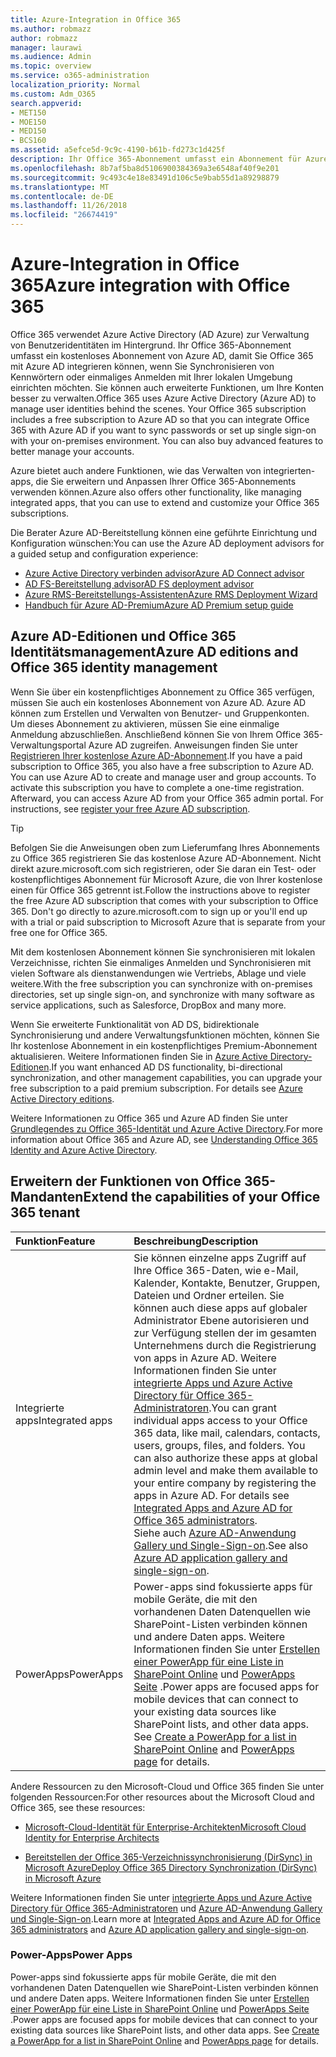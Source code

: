 ```yaml
---
title: Azure-Integration in Office 365
ms.author: robmazz
author: robmazz
manager: laurawi
ms.audience: Admin
ms.topic: overview
ms.service: o365-administration
localization_priority: Normal
ms.custom: Adm_O365
search.appverid:
- MET150
- MOE150
- MED150
- BCS160
ms.assetid: a5efce5d-9c9c-4190-b61b-fd273c1d425f
description: Ihr Office 365-Abonnement umfasst ein Abonnement für Azure Active Directory. Integrieren Sie Office 365 mit Azure AD, wenn Sie mit Ihrer lokalen Umgebung kennwortsynchronisierung oder einmaliges Anmelden möchten.
ms.openlocfilehash: 8b7af5ba8d5106900384369a3e6548af40f9e201
ms.sourcegitcommit: 9c493c4e18e83491d106c5e9bab55d1a89298879
ms.translationtype: MT
ms.contentlocale: de-DE
ms.lasthandoff: 11/26/2018
ms.locfileid: "26674419"
---
```

# <a name="azure-integration-with-office-365"></a><span data-ttu-id="081ef-104">Azure-Integration in Office 365</span><span class="sxs-lookup"><span data-stu-id="081ef-104">Azure integration with Office 365</span></span>

<span data-ttu-id="081ef-p102">Office 365 verwendet Azure Active Directory (AD Azure) zur Verwaltung von Benutzeridentitäten im Hintergrund. Ihr Office 365-Abonnement umfasst ein kostenloses Abonnement von Azure AD, damit Sie Office 365 mit Azure AD integrieren können, wenn Sie Synchronisieren von Kennwörtern oder einmaliges Anmelden mit Ihrer lokalen Umgebung einrichten möchten. Sie können auch erweiterte Funktionen, um Ihre Konten besser zu verwalten.</span><span class="sxs-lookup"><span data-stu-id="081ef-p102">Office 365 uses Azure Active Directory (Azure AD) to manage user identities behind the scenes. Your Office 365 subscription includes a free subscription to Azure AD so that you can integrate Office 365 with Azure AD if you want to sync passwords or set up single sign-on with your on-premises environment. You can also buy advanced features to better manage your accounts.</span></span>
  
<span data-ttu-id="081ef-108">Azure bietet auch andere Funktionen, wie das Verwalten von integrierten-apps, die Sie erweitern und Anpassen Ihrer Office 365-Abonnements verwenden können.</span><span class="sxs-lookup"><span data-stu-id="081ef-108">Azure also offers other functionality, like managing integrated apps, that you can use to extend and customize your Office 365 subscriptions.</span></span>
  
<span data-ttu-id="081ef-109">Die Berater Azure AD-Bereitstellung können eine geführte Einrichtung und Konfiguration wünschen:</span><span class="sxs-lookup"><span data-stu-id="081ef-109">You can use the Azure AD deployment advisors for a guided setup and configuration experience:</span></span>
 - [<span data-ttu-id="081ef-110">Azure Active Directory verbinden advisor</span><span class="sxs-lookup"><span data-stu-id="081ef-110">Azure AD Connect advisor</span></span>](https://aka.ms/aadconnectpwsync)
 - [<span data-ttu-id="081ef-111">AD FS-Bereitstellung advisor</span><span class="sxs-lookup"><span data-stu-id="081ef-111">AD FS deployment advisor</span></span>](https://aka.ms/adfsguidance)
 - [<span data-ttu-id="081ef-112">Azure RMS-Bereitstellungs-Assistenten</span><span class="sxs-lookup"><span data-stu-id="081ef-112">Azure RMS Deployment Wizard</span></span>](https://aka.ms/azuremsguidance)
 - [<span data-ttu-id="081ef-113">Handbuch für Azure AD-Premium</span><span class="sxs-lookup"><span data-stu-id="081ef-113">Azure AD Premium setup guide</span></span>](https://aka.ms/aadpguidance)
  
## <a name="azure-ad-editions-and-office-365-identity-management"></a><span data-ttu-id="081ef-114">Azure AD-Editionen und Office 365 Identitätsmanagement</span><span class="sxs-lookup"><span data-stu-id="081ef-114">Azure AD editions and Office 365 identity management</span></span>

<span data-ttu-id="081ef-p103">Wenn Sie über ein kostenpflichtiges Abonnement zu Office 365 verfügen, müssen Sie auch ein kostenloses Abonnement von Azure AD. Azure AD können zum Erstellen und Verwalten von Benutzer- und Gruppenkonten. Um dieses Abonnement zu aktivieren, müssen Sie eine einmalige Anmeldung abzuschließen. Anschließend können Sie von Ihrem Office 365-Verwaltungsportal Azure AD zugreifen. Anweisungen finden Sie unter [Registrieren Ihrer kostenlose Azure AD-Abonnement](https://go.microsoft.com/fwlink/p/?LinkId=617127).</span><span class="sxs-lookup"><span data-stu-id="081ef-p103">If you have a paid subscription to Office 365, you also have a free subscription to Azure AD. You can use Azure AD to create and manage user and group accounts. To activate this subscription you have to complete a one-time registration. Afterward, you can access Azure AD from your Office 365 admin portal. For instructions, see [register your free Azure AD subscription](https://go.microsoft.com/fwlink/p/?LinkId=617127).</span></span> 
  
> [!TIP]
> <span data-ttu-id="081ef-p104">Befolgen Sie die Anweisungen oben zum Lieferumfang Ihres Abonnements zu Office 365 registrieren Sie das kostenlose Azure AD-Abonnement. Nicht direkt azure.microsoft.com sich registrieren, oder Sie daran ein Test- oder kostenpflichtiges Abonnement für Microsoft Azure, die von Ihrer kostenlose einen für Office 365 getrennt ist.</span><span class="sxs-lookup"><span data-stu-id="081ef-p104">Follow the instructions above to register the free Azure AD subscription that comes with your subscription to Office 365. Don't go directly to azure.microsoft.com to sign up or you'll end up with a trial or paid subscription to Microsoft Azure that is separate from your free one for Office 365.</span></span> 
  
<span data-ttu-id="081ef-122">Mit dem kostenlosen Abonnement können Sie synchronisieren mit lokalen Verzeichnisse, richten Sie einmaliges Anmelden und Synchronisieren mit vielen Software als dienstanwendungen wie Vertriebs, Ablage und viele weitere.</span><span class="sxs-lookup"><span data-stu-id="081ef-122">With the free subscription you can synchronize with on-premises directories, set up single sign-on, and synchronize with many software as service applications, such as Salesforce, DropBox and many more.</span></span>
  
<span data-ttu-id="081ef-p105">Wenn Sie erweiterte Funktionalität von AD DS, bidirektionale Synchronisierung und andere Verwaltungsfunktionen möchten, können Sie Ihr kostenlose Abonnement in ein kostenpflichtiges Premium-Abonnement aktualisieren. Weitere Informationen finden Sie in [Azure Active Directory-Editionen](https://docs.microsoft.com/azure/active-directory/fundamentals/active-directory-whatis).</span><span class="sxs-lookup"><span data-stu-id="081ef-p105">If you want enhanced AD DS functionality, bi-directional synchronization, and other management capabilities, you can upgrade your free subscription to a paid premium subscription. For details see [Azure Active Directory editions](https://docs.microsoft.com/azure/active-directory/fundamentals/active-directory-whatis).</span></span>
  
<span data-ttu-id="081ef-125">Weitere Informationen zu Office 365 und Azure AD finden Sie unter [Grundlegendes zu Office 365-Identität und Azure Active Directory](https://support.office.com/article/06a189e7-5ec6-4af2-94bf-a22ea225a7a9).</span><span class="sxs-lookup"><span data-stu-id="081ef-125">For more information about Office 365 and Azure AD, see [Understanding Office 365 Identity and Azure Active Directory](https://support.office.com/article/06a189e7-5ec6-4af2-94bf-a22ea225a7a9).</span></span>
  
## <a name="extend-the-capabilities-of-your-office-365-tenant"></a><span data-ttu-id="081ef-126">Erweitern der Funktionen von Office 365-Mandanten</span><span class="sxs-lookup"><span data-stu-id="081ef-126">Extend the capabilities of your Office 365 tenant</span></span>

|<span data-ttu-id="081ef-127">**Funktion**</span><span class="sxs-lookup"><span data-stu-id="081ef-127">**Feature**</span></span>|<span data-ttu-id="081ef-128">**Beschreibung**</span><span class="sxs-lookup"><span data-stu-id="081ef-128">**Description**</span></span>|
|:-----|:-----|
|<span data-ttu-id="081ef-129">Integrierte apps</span><span class="sxs-lookup"><span data-stu-id="081ef-129">Integrated apps</span></span>  <br/> |<span data-ttu-id="081ef-p106">Sie können einzelne apps Zugriff auf Ihre Office 365-Daten, wie e-Mail, Kalender, Kontakte, Benutzer, Gruppen, Dateien und Ordner erteilen. Sie können auch diese apps auf globaler Administrator Ebene autorisieren und zur Verfügung stellen der im gesamten Unternehmens durch die Registrierung von apps in Azure AD. Weitere Informationen finden Sie unter [integrierte Apps und Azure Active Directory für Office 365-Administratoren](https://support.office.com/article/cb2250e3-451e-416f-bf4e-363549652c2a).</span><span class="sxs-lookup"><span data-stu-id="081ef-p106">You can grant individual apps access to your Office 365 data, like mail, calendars, contacts, users, groups, files, and folders. You can also authorize these apps at global admin level and make them available to your entire company by registering the apps in Azure AD. For details see [Integrated Apps and Azure AD for Office 365 administrators](https://support.office.com/article/cb2250e3-451e-416f-bf4e-363549652c2a).  </span></span><br/> <span data-ttu-id="081ef-133">Siehe auch [Azure AD-Anwendung Gallery und Single-Sign-on](https://go.microsoft.com/fwlink/p/?LinkId=698604).</span><span class="sxs-lookup"><span data-stu-id="081ef-133">See also [Azure AD application gallery and single-sign-on](https://go.microsoft.com/fwlink/p/?LinkId=698604).</span></span>  <br/> |
|<span data-ttu-id="081ef-134">PowerApps</span><span class="sxs-lookup"><span data-stu-id="081ef-134">PowerApps</span></span>  <br/> | <span data-ttu-id="081ef-p107">Power-apps sind fokussierte apps für mobile Geräte, die mit den vorhandenen Daten Datenquellen wie SharePoint-Listen verbinden können und andere Daten apps. Weitere Informationen finden Sie unter [Erstellen einer PowerApp für eine Liste in SharePoint Online](https://support.office.com/article/9338b2d2-67ac-4b81-8e67-97da27e5e9ab) und [PowerApps Seite](https://powerapps.microsoft.com/) .</span><span class="sxs-lookup"><span data-stu-id="081ef-p107">Power apps are focused apps for mobile devices that can connect to your existing data sources like SharePoint lists, and other data apps. See [Create a PowerApp for a list in SharePoint Online](https://support.office.com/article/9338b2d2-67ac-4b81-8e67-97da27e5e9ab) and [PowerApps page](https://powerapps.microsoft.com/) for details.  </span></span><br/> |
   
<span data-ttu-id="081ef-137">Andere Ressourcen zu den Microsoft-Cloud und Office 365 finden Sie unter folgenden Ressourcen:</span><span class="sxs-lookup"><span data-stu-id="081ef-137">For other resources about the Microsoft Cloud and Office 365, see these resources:</span></span>
  
- [<span data-ttu-id="081ef-138">Microsoft-Cloud-Identität für Enterprise-Architekten</span><span class="sxs-lookup"><span data-stu-id="081ef-138">Microsoft Cloud Identity for Enterprise Architects</span></span>](https://go.microsoft.com/fwlink/p/?LinkId=524586)
    
- [<span data-ttu-id="081ef-139">Bereitstellen der Office 365-Verzeichnissynchronisierung (DirSync) in Microsoft Azure</span><span class="sxs-lookup"><span data-stu-id="081ef-139">Deploy Office 365 Directory Synchronization (DirSync) in Microsoft Azure</span></span>](https://go.microsoft.com/fwlink/p/?LinkId=517887)
    

<span data-ttu-id="081ef-140">Weitere Informationen finden Sie unter [integrierte Apps und Azure Active Directory für Office 365-Administratoren](integrated-apps-and-azure-ads.md) und [Azure AD-Anwendung Gallery und Single-Sign-on](https://docs.microsoft.com/azure/active-directory/manage-apps/what-is-single-sign-on).</span><span class="sxs-lookup"><span data-stu-id="081ef-140">Learn more at [Integrated Apps and Azure AD for Office 365 administrators](integrated-apps-and-azure-ads.md) and [Azure AD application gallery and single-sign-on](https://docs.microsoft.com/azure/active-directory/manage-apps/what-is-single-sign-on).</span></span>

### <a name="power-apps"></a><span data-ttu-id="081ef-141">Power-Apps</span><span class="sxs-lookup"><span data-stu-id="081ef-141">Power Apps</span></span>
<span data-ttu-id="081ef-p108">Power-apps sind fokussierte apps für mobile Geräte, die mit den vorhandenen Daten Datenquellen wie SharePoint-Listen verbinden können und andere Daten apps. Weitere Informationen finden Sie unter [Erstellen einer PowerApp für eine Liste in SharePoint Online](https://support.office.com/article/9338b2d2-67ac-4b81-8e67-97da27e5e9ab) und [PowerApps Seite](https://powerapps.microsoft.com/) .</span><span class="sxs-lookup"><span data-stu-id="081ef-p108">Power apps are focused apps for mobile devices that can connect to your existing data sources like SharePoint lists, and other data apps. See [Create a PowerApp for a list in SharePoint Online](https://support.office.com/article/9338b2d2-67ac-4b81-8e67-97da27e5e9ab) and [PowerApps page](https://powerapps.microsoft.com/) for details.</span></span>